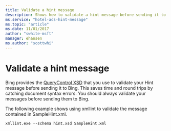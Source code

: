 ```yaml
---
title: Validate a hint message
description: Shows how to validate a hint message before sending it to Bing Ads.
ms.service: "hotel-ads-hint-message"
ms.topic: "article"
ms.date: 11/01/2017
author: "swhite-msft"
manager: ehansen
ms.author: "scottwhi"
---
```


# Validate a hint message

Bing provides the [QueryControl XSD](https://bhacstatic.blob.core.windows.net/schemas/hint.xsd) that you use to validate your Hint message before sending it to Bing. This saves time and round trips by catching document syntax errors. You should always validate your messages before sending them to Bing.

The following example shows using xmllint to validate the message contained in SampleHint.xml.

```
xmllint.exe --schema hint.xsd SampleHint.xml
```
